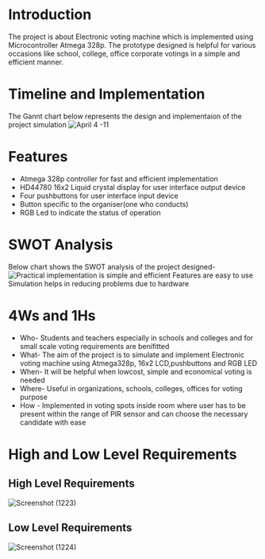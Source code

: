 # Introduction
The project is about Electronic voting machine which is implemented using Microcontroller Atmega 328p. The prototype designed is helpful for various occasions like school, college, office corporate votings in a simple and efficient manner.
# Timeline and Implementation
The Gannt chart below represents the design and implementaion of the project simulation
![April 4 -11](https://user-images.githubusercontent.com/68335075/163686770-8dfddfc8-4c15-490a-a51d-5e0042382d44.png)
# Features
 * Atmega 328p controller for fast and efficient implementation
 * HD44780 16x2 Liquid crystal display for user interface output device
 * Four pushbuttons for user interface input device
 * Button specific to the organiser(one who conducts)
 * RGB Led to indicate the status of operation
# SWOT Analysis
Below chart shows the SWOT analysis of the project designed-
![Practical implementation is simple and efficient Features are easy to use Simulation helps in reducing problems due to hardware](https://user-images.githubusercontent.com/68335075/163702406-bce5a8f4-e22d-4542-966e-651eb90fe52a.png) 
# 4Ws and 1Hs
 * Who- Students and teachers especially in schools and colleges and for small scale voting requirements are benifitted
 * What- The aim of the project is to simulate and implement Electronic voting machine using Atmega328p, 16x2 LCD,pushbuttons and RGB LED
 * When- It will be helpful when lowcost, simple and economical voting is needed
 * Where- Useful in organizations, schools, colleges, offices for voting purpose
 * How - Implemented in voting spots inside room where user has to be present within the range of PIR sensor and can choose the necessary candidate with ease
# High and Low Level Requirements
 ## High Level Requirements

  
![Screenshot (1223)](https://user-images.githubusercontent.com/68335075/163704320-613ad11f-8cb5-4916-b78e-678b7d8b0c2b.png)

 ## Low Level Requirements
 ![Screenshot (1224)](https://user-images.githubusercontent.com/68335075/163704354-f98a4540-9596-4bc7-8274-f41bb5032924.png)
